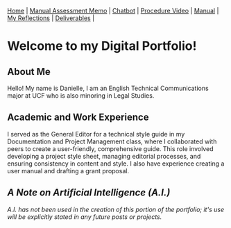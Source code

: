 [Home](index.md) | [Manual Assessment Memo](manual_assessment_memo.md) | [Chatbot](chatbot.md) | [Procedure Video](procedure_video.md) | [Manual](manual.md) | [My Reflections](reflective_blogs.md) | [Deliverables](deliverable1.md) | 

# Welcome to my Digital Portfolio!

## About Me 
Hello! My name is Danielle, I am an English Technical Communications major at UCF who is also minoring in Legal Studies. 

## Academic and Work Experience
I served as the General Editor for a technical style guide in my Documentation and Project Management class, where I collaborated with peers to create a user-friendly, comprehensive guide. This role involved developing a project style sheet, managing editorial processes, and ensuring consistency in content and style. I also have experience creating a user manual and drafting a grant proposal.

## _A Note on Artificial Intelligence (A.I.)_
_A.I. has not been used in the creation of this portion of the portfolio; it's use will be explicitly stated in any future posts or projects._
